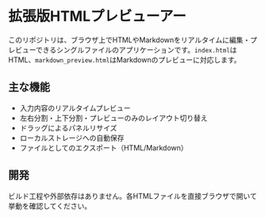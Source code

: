 # 拡張版HTMLプレビューアー

このリポジトリは、ブラウザ上でHTMLやMarkdownをリアルタイムに編集・プレビューできるシングルファイルのアプリケーションです。`index.html`はHTML、`markdown_preview.html`はMarkdownのプレビューに対応します。

## 主な機能
- 入力内容のリアルタイムプレビュー
- 左右分割・上下分割・プレビューのみのレイアウト切り替え
- ドラッグによるパネルリサイズ
- ローカルストレージへの自動保存
- ファイルとしてのエクスポート（HTML/Markdown）

## 開発
ビルド工程や外部依存はありません。各HTMLファイルを直接ブラウザで開いて挙動を確認してください。
